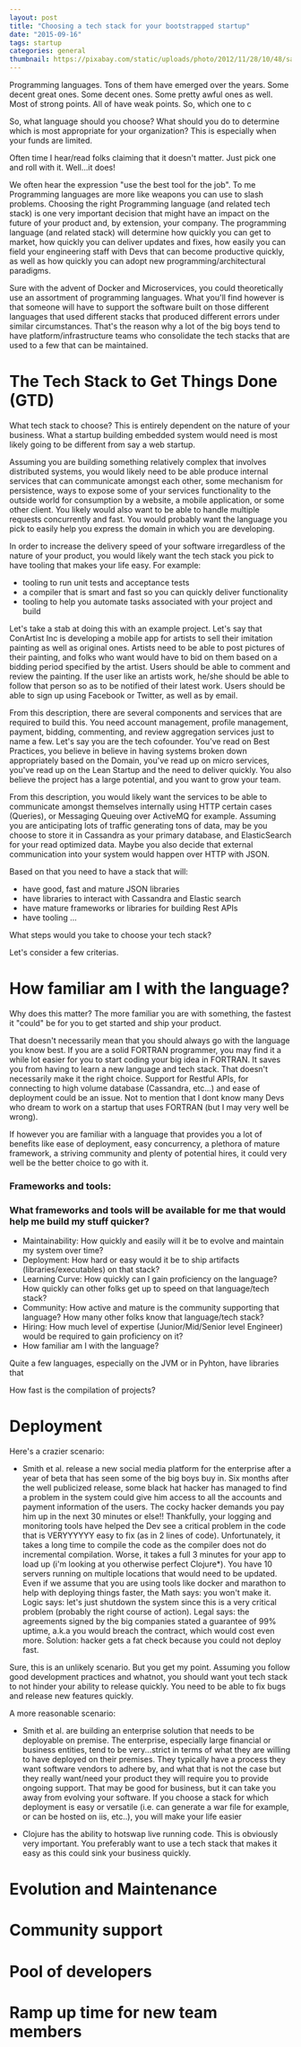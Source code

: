 ```yaml
---
layout: post
title: "Choosing a tech stack for your bootstrapped startup"
date: "2015-09-16"
tags: startup
categories: general
thumbnail: https://pixabay.com/static/uploads/photo/2012/11/28/10/48/samurai-67662_640.jpg
---
```


Programming languages. Tons of them have emerged over the years. Some decent great ones. Some decent ones. Some pretty awful ones as well. Most of strong points. All of have weak points. So, which one to c

So, what language should you choose? What should you do to determine which is most appropriate for your organization? This is especially when your funds are limited.

Often time I hear/read folks claiming that it doesn't matter. Just pick one and roll with it. Well...it does!

We often hear the expression "use the best tool for the job". To me Programming languages are more like weapons you can use to slash problems. Choosing the right Programming language (and related tech stack) is one very important decision that might have an impact on the future of your product and, by extension, your company. The programming language (and related stack) will determine how quickly you can get to market, how quickly you can deliver updates and fixes, how easily you can field your engineering staff with Devs that can become productive quickly, as well as how quickly you can adopt new programming/architectural paradigms.

Sure with the advent of Docker and Microservices, you could theoretically use an assortment of programming languages. What you'll find however is that someone will have to support the software built on those different languages that used different stacks that produced different errors under similar circumstances. That's the reason why a lot of the big boys tend to have platform/infrastructure teams who consolidate the tech stacks that are used to a few that can be maintained.

# The Tech Stack to Get Things Done (GTD)

What tech stack to choose? This is entirely dependent on the nature of your business. What a startup building embedded system would need is most likely going to be different from say a web startup.

Assuming you are building something relatively complex that involves distributed systems, you would likely need to be able produce internal services that can communicate amongst each other, some mechanism for persistence, ways to expose some of your services functionality to the outside world for consumption by a website, a mobile application, or some other client. You likely would also want to be able to handle multiple requests concurrently and fast. You would probably want the language you pick to easily help you express the domain in which you are developing.

In order to increase the delivery speed of your software irregardless of the nature of your product, you would likely want the tech stack you pick to have tooling that makes your life easy. For example:
- tooling to run unit tests and acceptance tests
- a compiler that is smart and fast so you can quickly deliver functionality
- tooling to help you automate tasks associated with your project and build

Let's take a stab at doing this with an example project. Let's say that ConArtist Inc is developing a mobile app for artists to sell their imitation painting as well as original ones. Artists need to be able to post pictures of their painting, and folks who want would have to bid on them based on a bidding period specified by the artist. Users should be able to comment and review the painting. If the user like an artists work, he/she should be able to follow that person so as to be notified of their latest work. Users should be able to sign up using Facebook or Twitter, as well as by email.

From this description, there are several components and services that are required to build this. You need account management, profile management, payment, bidding, commenting, and review aggregation services just to name a few. Let's say you are the tech cofounder. You've read on Best Practices, you believe in believe in having systems broken down appropriately based on the Domain, you've read up on micro services, you've read up on the Lean Startup and the need to deliver quickly. You also believe the project has a large potential, and you want to grow your team.

From this description, you would likely want the services to be able to communicate amongst themselves internally using HTTP certain cases (Queries), or Messaging Queuing over ActiveMQ for example. Assuming you are anticipating lots of traffic generating tons of data, may be you choose to store it in Cassandra as your primary database, and ElasticSearch for your read optimized data. Maybe you also decide that external communication into your system would happen over HTTP with JSON.

Based on that you need to have a stack that will:
* have good, fast and mature JSON libraries
* have libraries to interact with Cassandra and Elastic search
* have mature frameworks or libraries for building Rest APIs
* have tooling ...

What steps would you take to choose your tech stack?

Let's consider a few criterias.

# How familiar am I with the language?

Why does this matter? The more familiar you are with something, the fastest it "could" be for you to get started and ship your product.

That doesn't necessarily mean that you should always go with the language you know best. If you are a solid FORTRAN programmer, you may find it a while lot easier for you to start coding your big idea in FORTRAN. It saves you from having to learn a new language and tech stack. That doesn't necessarily make it the right choice. Support for Restful APIs, for connecting to high volume database (Cassandra, etc...) and ease of deployment could be an issue. Not to mention that I dont know many Devs who dream to work on a startup that uses FORTRAN (but I may very well be wrong).

If however you are familiar with a language that provides you a lot of benefits like ease of deployment, easy concurrency, a plethora of mature framework, a striving community and plenty of potential hires, it could very well be the better choice to go with it.

### Frameworks and tools:  

### What frameworks and tools will be available for me that would help me build my stuff quicker?
- Maintainability: How quickly and easily will it be to evolve and maintain my system over time?
- Deployment: How hard or easy would it be to ship artifacts (libraries/executables) on that stack?
- Learning Curve: How quickly can I gain proficiency on the language? How quickly can other folks get up to speed on that language/tech stack?
- Community: How active and mature is the community supporting that language? How many other folks know that language/tech stack?
- Hiring: How much level of expertise (Junior/Mid/Senior level Engineer) would be required to gain proficiency on it?
- How familiar am I with the language?

Quite a few languages, especially on the JVM or in Pyhton, have libraries that

How fast is the compilation of projects?

# Deployment

Here's a crazier scenario:
- Smith et al. release a new social media platform for the enterprise after a year of beta that has seen some of the big boys buy in. Six months after the well publicized release, some black hat hacker has managed to find a problem in the system could give him access to all the accounts and payment information of the users. The cocky hacker demands you pay him up in the next 30 minutes or else!! Thankfully, your logging and monitoring tools have helped the Dev see a critical problem in the code that is VERYYYYYY easy to fix (as in 2 lines of code). Unfortunately, it takes a long time to compile the code as the compiler does not do incremental compilation. Worse, it takes a full 3 minutes for your app to load up (i'm looking at you otherwise perfect Clojure*). You have 10 servers running on multiple locations that would need to be updated. Even if we assume that you are using tools like docker and marathon to help with deploying things faster, the Math says: you won't make it. Logic says: let's just shutdown the system since this is a very critical problem (probably the right course of action). Legal says: the agreements signed by the big companies stated a guarantee of 99% uptime, a.k.a you would breach the contract, which would cost even more. Solution: hacker gets a fat check because you could not deploy fast.

Sure, this is an unlikely scenario. But you get my point. Assuming you follow good development practices and whatnot, you should want yout tech stack to not hinder your ability to release quickly. You need to be able to fix bugs and release new features quickly.

A more reasonable scenario:
- Smith et al. are building an enterprise solution that needs to be deployable on premise. The enterprise, especially large financial or business entities, tend to be very...strict in terms of what they are willing to have deployed on their premises. They typically have a process they want software vendors to adhere by, and what that is not the case but they really want/need your product they will require you to provide ongoing support. That may be good for business, but it can take you away from evolving your software. If you choose a stack for which deployment is easy or versatile (i.e. can generate a war file for example, or can be hosted on iis, etc..), you will make your life easier


* Clojure has the ability to hotswap live running code.
This is obviously very important. You preferably want to use a tech stack that makes it easy as this could sink your business quickly.


# Evolution and Maintenance

# Community support

# Pool of developers

# Ramp up time for new team members
